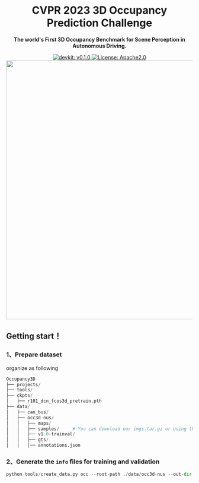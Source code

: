 <div id="top" align="center">

# CVPR 2023 3D Occupancy Prediction Challenge
**The world's First 3D Occupancy Benchmark for Scene Perception in Autonomous Driving.**


<a href="#devkit">
  <img alt="devkit: v0.1.0" src="https://img.shields.io/badge/devkit-v0.1.0-blueviolet"/>
</a>
<a href="#license">
  <img alt="License: Apache2.0" src="https://img.shields.io/badge/license-Apache%202.0-blue.svg"/>
</a>

<img src="./figs/occupanc_1.gif" width="696px">

</div>

## Getting start！

### 1、Prepare dataset

organize as following 

```python
Occupancy3D
├── projects/
├── tools/
├── ckpts/
│   ├── r101_dcn_fcos3d_pretrain.pth
├── data/
│   ├── can_bus/
│   ├── occ3d-nus/
│   │   ├── maps/
│   │   ├── samples/     # You can download our imgs.tar.gz or using the original sample files of the nuScenes dataset
│   │   ├── v1.0-trainval/
│   │   ├── gts/
│   │   │── annotations.json
```
### 2、Generate the `info` files for training and validation

```python
python tools/create_data.py occ --root-path ./data/occ3d-nus --out-dir ./data/occ3d-nus --extra-tag occ --version v1.0-trainval --canbus ./data --occ-path ./data/occ3d-nus
```